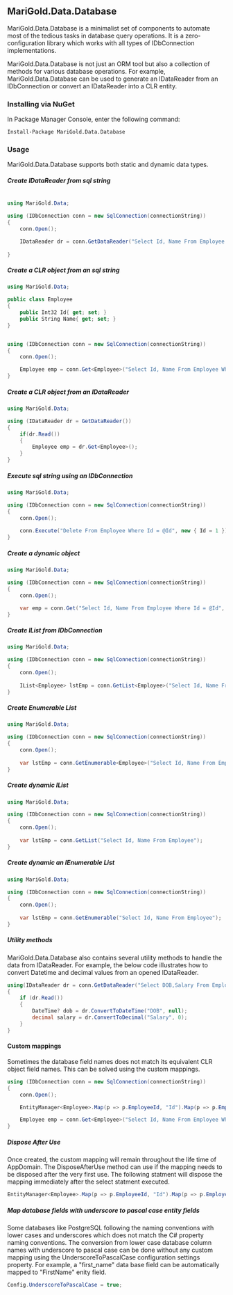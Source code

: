 ## MariGold.Data.Database
MariGold.Data.Database is a minimalist set of components to automate most of the tedious tasks in database query operations. It is a zero-configuration library which works with all types of IDbConnection implementations.

MariGold.Data.Database is not just an ORM tool but also a collection of methods for various database operations. For example, MariGold.Data.Database can be used to generate an IDataReader from an IDbConnection or convert an IDataReader into a CLR entity.


### Installing via NuGet

In Package Manager Console, enter the following command:
```
Install-Package MariGold.Data.Database
```
### Usage
MariGold.Data.Database supports both static and dynamic data types.

##### Create IDataReader from sql string

```csharp

using MariGold.Data;

using (IDbConnection conn = new SqlConnection(connectionString))
{
	conn.Open();

	IDataReader dr = conn.GetDataReader("Select Id, Name From Employee Where Id = @Id", new { Id = 1 });
	
}
```
##### Create a CLR object from an sql string
```csharp
using MariGold.Data;

public class Employee
{
	public Int32 Id{ get; set; }
	public String Name{ get; set; }
}


using (IDbConnection conn = new SqlConnection(connectionString))
{
	conn.Open();

	Employee emp = conn.Get<Employee>("Select Id, Name From Employee Where Id = @Id", new { Id = 1 });
}
```
##### Create a CLR object from an IDataReader
```csharp
using MariGold.Data;

using (IDataReader dr = GetDataReader())
{
	if(dr.Read())
	{
		Employee emp = dr.Get<Employee>();
	}
}
```
##### Execute sql string using an IDbConnection
```csharp
using MariGold.Data;

using (IDbConnection conn = new SqlConnection(connectionString))
{
	conn.Open();
				
	conn.Execute("Delete From Employee Where Id = @Id", new { Id = 1 });
}
```
##### Create a dynamic object
```csharp
using MariGold.Data;

using (IDbConnection conn = new SqlConnection(connectionString))
{
	conn.Open();

	var emp = conn.Get("Select Id, Name From Employee Where Id = @Id", new { Id = 1 });
}
```
##### Create IList from IDbConnection
```csharp
using MariGold.Data;

using (IDbConnection conn = new SqlConnection(connectionString))
{
	conn.Open();
				
	IList<Employee> lstEmp = conn.GetList<Employee>("Select Id, Name From Employee");
}
```
##### Create Enumerable List
```csharp
using MariGold.Data;

using (IDbConnection conn = new SqlConnection(connectionString))
{
	conn.Open();
				
	var lstEmp = conn.GetEnumerable<Employee>("Select Id, Name From Employee");
}
```
##### Create dynamic IList
```csharp
using MariGold.Data;

using (IDbConnection conn = new SqlConnection(connectionString))
{
	conn.Open();
				
	var lstEmp = conn.GetList("Select Id, Name From Employee");
}
```
##### Create dynamic an IEnumerable List
```csharp
using MariGold.Data;

using (IDbConnection conn = new SqlConnection(connectionString))
{
	conn.Open();
				
	var lstEmp = conn.GetEnumerable("Select Id, Name From Employee");
}
```
##### Utility methods
MariGold.Data.Database also contains several utility methods to handle the data from IDataReader. For example, the below code illustrates how to convert Datetime and decimal values from an opened IDataReader.
```csharp
using(IDataReader dr = conn.GetDataReader("Select DOB,Salary From Employee Where Id = @Id", new { Id = 1 }))
{
	if (dr.Read())
	{
		DateTime? dob = dr.ConvertToDateTime("DOB", null);
		decimal salary = dr.ConvertToDecimal("Salary", 0);
	}
}
```
#### Custom mappings
Sometimes the database field names does not match its equivalent CLR object field names. This can be solved using the custom mappings.
```csharp
using (IDbConnection conn = new SqlConnection(connectionString))
{
	conn.Open();

	EntityManager<Employee>.Map(p => p.EmployeeId, "Id").Map(p => p.EmployeeName, "Name");

	Employee emp = conn.Get<Employee>("Select Id, Name From Employee Where Id = @Id", new { Id = 1 });
}
```
##### Dispose After Use
Once created, the custom mapping will remain throughout the life time of AppDomain. The DisposeAfterUse method can use if the mapping needs to be disposed after the very first use. The following statment will dispose the mapping immediately after the select statment executed.
```csharp
EntityManager<Employee>.Map(p => p.EmployeeId, "Id").Map(p => p.EmployeeName, "Name").DisposeAfterUse();
```
##### Map database fields with underscore to pascal case entity fields
Some databases like PostgreSQL following the naming conventions with lower cases and underscores which does not match the C# property naming conventions. The conversion from lower case database column names with underscore to pascal case can be done without any custom mapping using the UnderscoreToPascalCase configuration settings property. For example, a "first_name" data base field can be automatically mapped to "FirstName" enity field.
```csharp
Config.UnderscoreToPascalCase = true;
```

